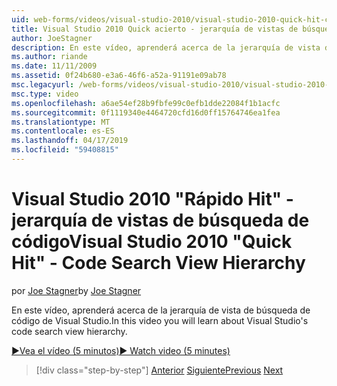 ```yaml
---
uid: web-forms/videos/visual-studio-2010/visual-studio-2010-quick-hit-code-search-view-hierarchy
title: Visual Studio 2010 Quick acierto - jerarquía de vistas de búsqueda de código
author: JoeStagner
description: En este vídeo, aprenderá acerca de la jerarquía de vista de búsqueda de código de Visual Studio.
ms.author: riande
ms.date: 11/11/2009
ms.assetid: 0f24b680-e3a6-46f6-a52a-91191e09ab78
msc.legacyurl: /web-forms/videos/visual-studio-2010/visual-studio-2010-quick-hit-code-search-view-hierarchy
msc.type: video
ms.openlocfilehash: a6ae54ef28b9fbfe99c0efb1dde22084f1b1acfc
ms.sourcegitcommit: 0f1119340e4464720cfd16d0ff15764746ea1fea
ms.translationtype: MT
ms.contentlocale: es-ES
ms.lasthandoff: 04/17/2019
ms.locfileid: "59408815"
---
```

# <a name="visual-studio-2010-quick-hit---code-search-view-hierarchy"></a><span data-ttu-id="f430c-103">Visual Studio 2010 "Rápido Hit" - jerarquía de vistas de búsqueda de código</span><span class="sxs-lookup"><span data-stu-id="f430c-103">Visual Studio 2010 "Quick Hit" - Code Search View Hierarchy</span></span>

<span data-ttu-id="f430c-104">por [Joe Stagner](https://github.com/JoeStagner)</span><span class="sxs-lookup"><span data-stu-id="f430c-104">by [Joe Stagner](https://github.com/JoeStagner)</span></span>

<span data-ttu-id="f430c-105">En este vídeo, aprenderá acerca de la jerarquía de vista de búsqueda de código de Visual Studio.</span><span class="sxs-lookup"><span data-stu-id="f430c-105">In this video you will learn about Visual Studio's code search view hierarchy.</span></span>

[<span data-ttu-id="f430c-106">&#9654;Vea el vídeo (5 minutos)</span><span class="sxs-lookup"><span data-stu-id="f430c-106">&#9654; Watch video (5 minutes)</span></span>](https://channel9.msdn.com/Blogs/ASP-NET-Site-Videos/visual-studio-2010-quick-hit-code-search-view-hierarchy)

> [!div class="step-by-step"]
> <span data-ttu-id="f430c-107">[Anterior](visual-studio-2010-quick-hit-code-optimized-profile.md)
> [Siguiente](visual-studio-2010-quick-hit-intellisense-smart-lists.md)</span><span class="sxs-lookup"><span data-stu-id="f430c-107">[Previous](visual-studio-2010-quick-hit-code-optimized-profile.md)
[Next](visual-studio-2010-quick-hit-intellisense-smart-lists.md)</span></span>
